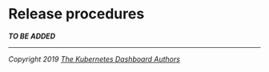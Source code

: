 # Release procedures

___TO BE ADDED___

----
_Copyright 2019 [The Kubernetes Dashboard Authors](https://github.com/kubernetes/dashboard/graphs/contributors)_

